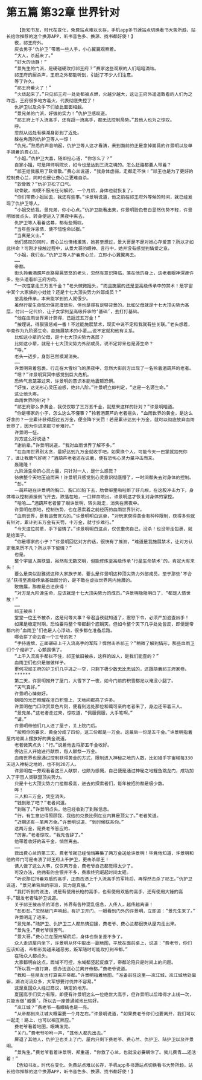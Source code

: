 # 第五篇 第32章 世界针对
        【告知书友，时代在变化，免费站点难以长存，手机app多书源站点切换看书大势所趋，站长给你推荐的这个换源APP，听书音色多、换源、找书都好使！】
       夜，祁王府外。
       灰衣男子‘仇护卫’带着一些人手，小心翼翼观察着。
       “大人，杀起来了。”
       “好大的动静！”
       “景先生的门派，是硬碰硬攻打祁王府？”费家这些观察的人们暗暗滴咕。
       祁王府的厮杀声，王府之外都能听到，引起了不少人们注意。
       等了许久。
       “祁王府着火了！”
       “火烧起来了。”只见祁王府一处处都被点燃，火越少越大，这让王府外遥遥敢看的人们为之咋舌。王府很多地方着火，代表彻底失控了！
       仇护卫以及众手下们彼此面面相觑。
       “景兄弟的门派，好强的实力！”仇护卫感叹道。
       “祁王府上千入流高手，还有超一流高手，都无法控制局势。”其他人也为之惊叹。
       呼。
       忽然从远处有模湖身影到了近处。
       躲在角落的仇护卫等人一惊！
       “仇兄。”熟悉的声音响起，仇护卫等人这才看清，来到面前的正是拿掉面具的许景明以及单手拥着的费心兰。
       “小姐。”仇护卫大喜，随即担心道，“你怎么了？”
       自家小姐，可是拜师明院长，如今也是达到三流之境的。怎么赶路都要人带着？
       “祁王给我服用了软骨散。”费心兰说道，“我身体虚弱，走都走不快！”祁王也是为了更好的控制费心兰，同时也是让费心兰更难自杀。
       “软骨散？”仇护卫松了口气。
       软骨散，即便不服用任何解药，一个月后，身体也就恢复了。
       “你们带费小姐回去，我还有些事。”许景明说道，他之前在祁王府外等候的时间，就已经发现了仇护卫等人。
       “小姐交给我，景兄弟，你小心点。”仇护卫能看出来，许景明脸色苍白显然伤势不轻，许景明微微点头，转身便进入了黑夜中离去。
       仇护卫等人看着这幕，都有些慨叹。
       “当年些许恩情，便不惜性命以报。”
       “当真是义士。”
       他们感叹的同时，费心兰也情绪激荡，她甚至想过，景大哥是不是对她心存爱意？所以才如此拼命？可刚才接触过程中，从景大哥的眼神、言行中，她并没有感觉到情爱之意。
       “小姐，我们走。”仇护卫等人护着费心兰，立即小心翼翼离去。
       ……
       帝都。
       街头拎着酒葫芦走路晃晃悠悠的老头，忽然有意识降临，落在他的身上，这老者眼神深邃许多，抬头遥看祁王府方向。
       “一次性拿走三万五千金？”老头微微摇头，“而且施展的还是至高级传承中的禁术！是宇宙中某个大家族的小娃娃？还是十七大顶尖势力外部成员？”
       至高级传承，本来能学到的人就很少。
       虽然行星生命部分保密度低些，但也是得有足够背景的，比如父母就是十七大顶尖势力高层，付出一定代价，让子女学到至高级传承的‘基础’，去打打基础。
       “他在血雨世界累计获得，已超过五万金！”
       “按理说，得狠狠惩戒一番！不过能施展禁术，现实中说不定和我就有些关联。”老头想着，毕竟作为九阶源生命，能施展禁术的小辈……说不定就和他有关系。
       比如这小辈的父母，是十七大顶尖势力高层？
       比如这小辈，就是十七大顶尖势力外部成员，说不定将来也是源生命？
       “呼。”
       老头一迈步，身影已然模湖消失。
       ……
       许景明背着包裹，行走在大雪纷飞的黑夜中，忽然大街前方出现了一名拎着酒葫芦的老者。
       “嗯？”许景明冥冥中感觉到巨大危机。
       恐怖气息笼罩过来，许景明的意识本能地震颤恐惧。
       “好强，这无形心灵压迫感，绝非八阶。”许景明立即判定，“这是一名源生命。”
       这让他头疼。
       血雨世界的针对？
       “祁王府那么多黄金，我仅仅取了三万五千金，就惹来这样的针对？”许景明暗道。
       “你是哪家的小子，怎么这么不懂事？”拎着酒葫芦的老者摇头，“血雨世界的黄金，是这么好拿的？一旦累计获得超过五万金，便会降下天罚！若是累计达到十万金，就可以彻底放弃血雨世界了，因为你进来都寸步难行。”
       许景明一怔。
       对方这么好说话？
       “谢前辈。”许景明说道，“我对血雨世界了解不多。”
       “在血雨世界别太贪，最好达到九万金就收手吧。如果换个人，可能今天一巴掌就拍死你了，谁让我脾气好呢？”酒葫芦老者还在说着，便有恐怖心灵力量冲击而来。
       轰隆隆！
       九阶源生命的心灵力量，只针对一人，是什么感觉？
       彷佛整个天地压迫而来！许景明只感觉到心灵意识彻底懵了，一时间都失去对身体的控制。
       “彭。”
       一葫芦砸在许景明的胸口，胸口凹陷下去，肋骨噼里啪啦断了好几根，在这股冲击力下，身体难以控制直接倒飞开去，跌落在地，一口鲜血喷出。许景明这才恢复对身体的掌控。
       “哈哈……”酒葫芦老者瞥了眼许景明，转头就走，消失在黑夜中。
       许景明在原地，控制伤势，也在思索着之前经历的血雨世界针对。
       “血雨世界，是有运营官方的。”许景明明白这单，“对玩家获得黄金有种种限制，获得多些就有针对，累计到五万金有天罚，十万金，就寸步难行。”
       “今天这位前辈，手下留情了。”许景明明白这点，仅仅重伤自己，没杀！也没带走包裹，就是给面子。
       “你是哪家的小子？”许景明回忆对方的话，很快有了推测，“难道是我施展禁术，让对方认定我来历不凡？所以手下留情？”
       也是。
       整个宇宙人类联盟，虽然有无数文明，但能修炼至高级传承‘行星生命禁术’的，肯定大有来头！
       要么是类似逖雅诺这种大家族子弟，要么是许景明这种顶尖势力外部成员。至于那些‘不合法’获得至高级传承基础部分的，是不敢在虚拟世界网内施展的。
       敢施展，那都是合法获得！
       “对方是九阶源生命，应该就是十七大顶尖势力的成员。”许景明隐隐明白了，“都是人情世故！”
       ……
       祁王被杀！
       堂堂一位王爷被杀，这是何等大事？帝君当夜就知道了，震怒下令，必须严加追查凶手！
       如果是稳定时期，恐怕要将整个帝都翻个底朝天。但如今整个天下几乎处处皆反，即便是帝都内的’血雨卫’们也是人心浮动，很多都在准备后路。
       哪会拼了命去查一个王爷的死？
       “手持盾牌，正面碾碎上千入流高手的军阵？悍然击杀祁王？”稍微了解到情形，那些血雨卫们个个缩卵了，心颤畏惧了。
       “上千入流高手都拦不住，祁王依旧被杀，这样的凶人，是我们能查的？”
       血雨卫们也只是做做样子。
       更何况祁王府的护卫们几乎逃之一空，只剩下极少数无比忠诚的，还跟随着祁王府家卷。
       ******
       第二天，许景明推开了屋门，大雪下了一夜，如今门前的积雪都足以淹没小腿了。
       “天气真好。”
       许景明心情颇好。
       朝阳的光芒照耀在洁白积雪上，天地间都亮了许多。
       许景明在门口欣赏景色片刻，便看到远处那位和蔼可亲的老者来了，身边还带着三人。
       “景兄弟。”这老者走过来，惊叹道，“佩服佩服，大手笔啊。”
       “请。”
       许景明带他们几人进了屋子，关上院门后。
       “按照你的要求，黄金分成了四份，这三份都是一万金。这最后一份是五千金。”许景明指着屋内地面上摆放好的黄金说道。
       老者微笑点头：“行。”说着他去将那五千金收好。
       旁边三人开始进行献祭，每人献祭一万金。
       血雨世界也是通过控制获得黄金的方式，限制进入神秘之地的人数，比如猎手宇宙域每330天进入神秘之地的，也不到20万人。
       许景明在一旁观看着这三人献祭，也颇为感慨，自己便是通过神秘之地鲤鱼跳龙门，成功加入了宇宙人类联盟顶尖势力。
       只是十七大顶尖势力门槛都极高，进去的探索者们，每年被招的都是极少数。
       哗！
       三人和三万金，凭空消失。
       “钱到账了吧？”老者问道。
       “到账了。”许景明点头，他已经收到了到账信息。
       “行，有生意记得照顾我，我给的兑换比例在业内算是顶尖了。”老者笑道。
       “近期还有一笔两万金。”许景明说道，“到时候联系你。”
       这两万金，是费老爷答应的。
       “厉害。”老者惊叹，“我先告辞了。”
       他带着收好的五千金，悄然离去。
       ……
       救出费心兰的第三天，费老爷就已经悄悄筹集了两万金送给许景明！毕竟他知道，许景明和他的师门可是击溃了祁王府上千护卫，更击杀祁王！
       请人做了这么大事，仅仅两万金，费老爷自己都觉得太少了。
       可没办法，他拥有的金银并不多，费家终究崛起时间太短。
       “听说那位持着双盾的高手，正面击溃上千入流高手的军阵后，再悍然击杀了祁王。”仇护卫说道，“景兄弟背后的宗派，实力是真强。”
       “我打听到的说法，说是有使用长枪的高手，也有使用双盾的高手，还有使用大锤的高手。”银发老者陆护卫说道。
       关于祁王被击杀的消息，外界有各种混乱信息，人传人，越传越离谱！
       “彭彭彭。”忽然敲门声响起，有护卫开门，一眼看到门外的许景明，立即道：“景先生来了。”
       许景明走了进来。
       “景兄弟。”陆护卫、仇护卫二人都热情迎接，费老爷、费心兰都很快从屋内走出来。
       “景先生。”费老爷很客气。
       “景大哥。”费心兰在服用解药后，身体也恢复差不多了。
       众人走进屋内坐下，许景明从怀中取出一副地图，平放在面前桌上，说道：“费老爷，你们应该知道，帝都形势越来越恶劣，叛军随时可能攻打到帝都。”
       在场众人都点头。
       大家都明白这点，西域不可控，东域都竖起反旗了，帝都沦陷只是时间上的问题。
       “所以我一直打算，想办法送心兰离开帝都。”费老爷说道。
       “我和一些朋友也打算离开帝都。”许景明指着地图，“准备前往这里——岚江城，岚江城地处偏僻，湖泊河流众多，大军想要讨伐并不容易。”
       这是夏国众人经过商议，确定的地方。
       夏国高手们实力有限，即便有许景明这么一位绝世大高手，但许景明以后难得才上线一次，只能当做’威慑’。所以去一座普通城池比较好。
       “岚江城？”费老爷一看眼睛也是一亮。
       “从帝都到岚江城大概需要一个月左右。”许景明说道，“如果费老爷你们也要离开，我们可以一起走！路上，也可以相互照应。”
       费老爷看着地图，眼睛发亮。
       “关门。”费老爷吩咐一声，“其他人都先出去。”
       屏退了其他人，仇护卫也关上了门，屋内只剩下费老爷、费心兰、仇护卫、陆护卫以及许景明。
       “景先生。”费老爷看着许景明，郑重道，“你救了心兰，也就没必要瞒你了。我儿费青……还活着！”
       【告知书友，时代在变化，免费站点难以长存，手机app多书源站点切换看书大势所趋，站长给你推荐的这个换源APP，听书音色多、换源、找书都好使！】